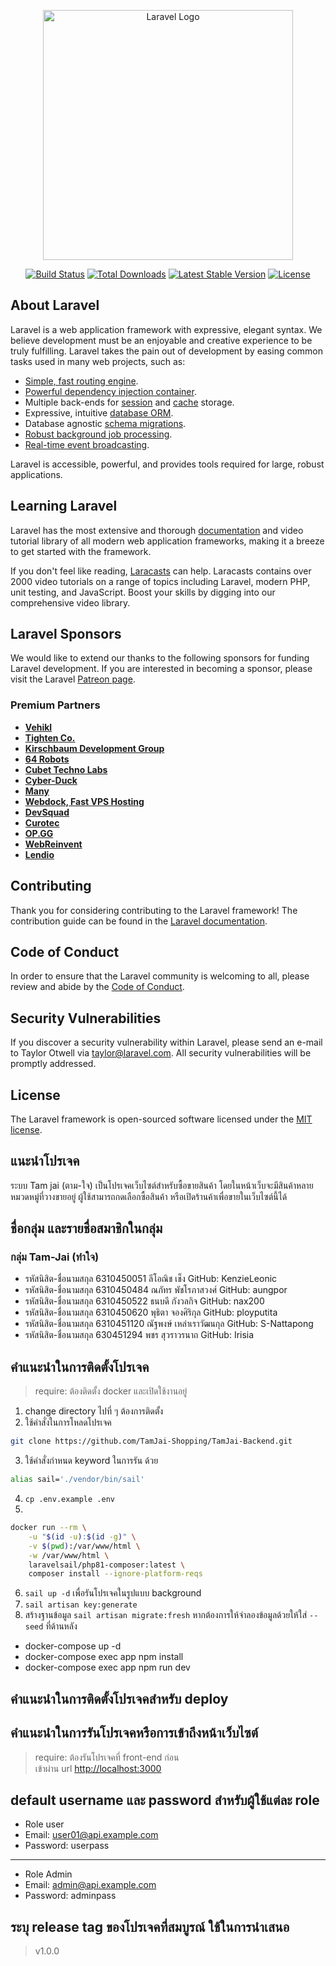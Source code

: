 <p align="center"><a href="https://laravel.com" target="_blank"><img src="https://raw.githubusercontent.com/laravel/art/master/logo-lockup/5%20SVG/2%20CMYK/1%20Full%20Color/laravel-logolockup-cmyk-red.svg" width="400" alt="Laravel Logo"></a></p>

<p align="center">
<a href="https://travis-ci.org/laravel/framework"><img src="https://travis-ci.org/laravel/framework.svg" alt="Build Status"></a>
<a href="https://packagist.org/packages/laravel/framework"><img src="https://img.shields.io/packagist/dt/laravel/framework" alt="Total Downloads"></a>
<a href="https://packagist.org/packages/laravel/framework"><img src="https://img.shields.io/packagist/v/laravel/framework" alt="Latest Stable Version"></a>
<a href="https://packagist.org/packages/laravel/framework"><img src="https://img.shields.io/packagist/l/laravel/framework" alt="License"></a>
</p>

## About Laravel

Laravel is a web application framework with expressive, elegant syntax. We believe development must be an enjoyable and creative experience to be truly fulfilling. Laravel takes the pain out of development by easing common tasks used in many web projects, such as:

- [Simple, fast routing engine](https://laravel.com/docs/routing).
- [Powerful dependency injection container](https://laravel.com/docs/container).
- Multiple back-ends for [session](https://laravel.com/docs/session) and [cache](https://laravel.com/docs/cache) storage.
- Expressive, intuitive [database ORM](https://laravel.com/docs/eloquent).
- Database agnostic [schema migrations](https://laravel.com/docs/migrations).
- [Robust background job processing](https://laravel.com/docs/queues).
- [Real-time event broadcasting](https://laravel.com/docs/broadcasting).

Laravel is accessible, powerful, and provides tools required for large, robust applications.

## Learning Laravel

Laravel has the most extensive and thorough [documentation](https://laravel.com/docs) and video tutorial library of all modern web application frameworks, making it a breeze to get started with the framework.

If you don't feel like reading, [Laracasts](https://laracasts.com) can help. Laracasts contains over 2000 video tutorials on a range of topics including Laravel, modern PHP, unit testing, and JavaScript. Boost your skills by digging into our comprehensive video library.

## Laravel Sponsors

We would like to extend our thanks to the following sponsors for funding Laravel development. If you are interested in becoming a sponsor, please visit the Laravel [Patreon page](https://patreon.com/taylorotwell).

### Premium Partners

- **[Vehikl](https://vehikl.com/)**
- **[Tighten Co.](https://tighten.co)**
- **[Kirschbaum Development Group](https://kirschbaumdevelopment.com)**
- **[64 Robots](https://64robots.com)**
- **[Cubet Techno Labs](https://cubettech.com)**
- **[Cyber-Duck](https://cyber-duck.co.uk)**
- **[Many](https://www.many.co.uk)**
- **[Webdock, Fast VPS Hosting](https://www.webdock.io/en)**
- **[DevSquad](https://devsquad.com)**
- **[Curotec](https://www.curotec.com/services/technologies/laravel/)**
- **[OP.GG](https://op.gg)**
- **[WebReinvent](https://webreinvent.com/?utm_source=laravel&utm_medium=github&utm_campaign=patreon-sponsors)**
- **[Lendio](https://lendio.com)**

## Contributing

Thank you for considering contributing to the Laravel framework! The contribution guide can be found in the [Laravel documentation](https://laravel.com/docs/contributions).

## Code of Conduct

In order to ensure that the Laravel community is welcoming to all, please review and abide by the [Code of Conduct](https://laravel.com/docs/contributions#code-of-conduct).

## Security Vulnerabilities

If you discover a security vulnerability within Laravel, please send an e-mail to Taylor Otwell via [taylor@laravel.com](mailto:taylor@laravel.com). All security vulnerabilities will be promptly addressed.

## License

The Laravel framework is open-sourced software licensed under the [MIT license](https://opensource.org/licenses/MIT).

## แนะนำโปรเจค
 ระบบ Tam jai (ตาม-ใจ) เป็นโปรเจคเว็บไซต์สำหรับซื้อขายสินค้า โดยในหน้าเว็บจะมีสินค้าหลายหมวดหมู่ที่วางขายอยู่ ผู้ใช้สามารถกดเลือกซื้อสินค้า หรือเปิดร้านค้าเพื่อขายในเว็บไซต์นี้ได้

## ชื่อกลุ่ม และรายชื่อสมาชิกในกลุ่ม
 
### กลุ่ม Tam-Jai (ทำใจ)
- รหัสนิสิต-ชื่อนามสกุล 6310450051 ลีโอณิช เช็ง 
GitHub: KenzieLeonic 
- รหัสนิสิต-ชื่อนามสกุล 6310450484 ณภัทร พัชโรภาสวงศ์ 
GitHub: aungpor 
- รหัสนิสิต-ชื่อนามสกุล 6310450522 ธนบดี กังวลกิจ 
GitHub: nax200 
- รหัสนิสิต-ชื่อนามสกุล 6310450620 พุธิตา จองศิริกุล 
GitHub: ployputita 
- รหัสนิสิต-ชื่อนามสกุล 6310451120 ณัฐพงษ์ เหล่าเราวัฒนกุล 
GitHub: S-Nattapong 
- รหัสนิสิต-ชื่อนามสกุล 630451294 พชร สุวราวรนาถ 
GitHub: Irisia

## คำแนะนำในการติดตั้งโปรเจค
> require: ต้องติดตั้ง docker และเปิดใช้งานอยู่
1. change directory ไปที่ ๆ ต้องการติดตั้ง
2. ใช้คำสั่งในการโหลดโปรเจค
```sh
git clone https://github.com/TamJai-Shopping/TamJai-Backend.git
```
3. ใช้คำสั่งกำหนด keyword ในการรัน ด้วย
```sh
alias sail='./vendor/bin/sail'
```
4. `cp .env.example .env`
5.
```sh
docker run --rm \
    -u "$(id -u):$(id -g)" \
    -v $(pwd):/var/www/html \
    -w /var/www/html \
    laravelsail/php81-composer:latest \
    composer install --ignore-platform-reqs
```
6. `sail up -d` เพื่อรันโปรเจคในรูปแบบ background
7. `sail artisan key:generate`
8. สร้างฐานข้อมูล `sail artisan migrate:fresh` หากต้องการให้จำลองข้อมูลด้วยให้ใส่ `--seed` ที่ด้านหลัง


- docker-compose up -d
- docker-compose exec app npm install
- docker-compose exec app npm run dev

## คำแนะนำในการติดตั้งโปรเจคสำหรับ deploy



## คำแนะนำในการรันโปรเจคหรือการเข้าถึงหน้าเว็บไซต์
> require: ต้องรันโปรเจคที่ front-end ก่อน <br>
เข้าผ่าน url [http://localhost:3000](http://localhost:3000)



## default username และ password สำหรับผู้ใช้แต่ละ role

- Role user
- Email: user01@api.example.com
- Password: userpass
-----------------------------------
- Role Admin
- Email: admin@api.example.com
- Password: adminpass

## ระบุ release tag ของโปรเจคที่สมบูรณ์ ใช้ในการนำเสนอ
> v1.0.0
